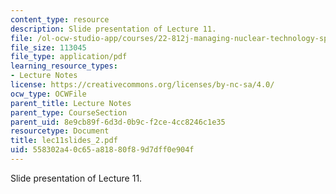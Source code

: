 ```yaml
---
content_type: resource
description: Slide presentation of Lecture 11.
file: /ol-ocw-studio-app/courses/22-812j-managing-nuclear-technology-spring-2004/558302a40c65a81880f89d7dff0e904f_lec11slides_2.pdf
file_size: 113045
file_type: application/pdf
learning_resource_types:
- Lecture Notes
license: https://creativecommons.org/licenses/by-nc-sa/4.0/
ocw_type: OCWFile
parent_title: Lecture Notes
parent_type: CourseSection
parent_uid: 8e9cb89f-6d3d-0b9c-f2ce-4cc8246c1e35
resourcetype: Document
title: lec11slides_2.pdf
uid: 558302a4-0c65-a818-80f8-9d7dff0e904f
---
```

Slide presentation of Lecture 11.